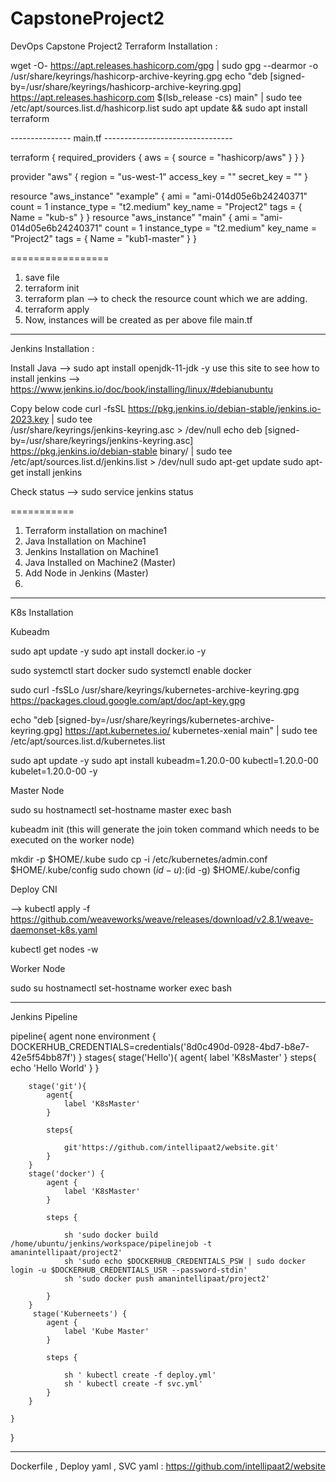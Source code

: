 # CapstoneProject2
DevOps Capstone Project2
Terraform Installation : 

wget -O- https://apt.releases.hashicorp.com/gpg | sudo gpg --dearmor -o /usr/share/keyrings/hashicorp-archive-keyring.gpg
echo "deb [signed-by=/usr/share/keyrings/hashicorp-archive-keyring.gpg] https://apt.releases.hashicorp.com $(lsb_release -cs) main" | sudo tee /etc/apt/sources.list.d/hashicorp.list
sudo apt update && sudo apt install terraform
 

--------------- main.tf --------------------------------

terraform {
  required_providers {
    aws = {
      source  = "hashicorp/aws"
    }
  }
}

provider "aws" {
  region  = "us-west-1"
  access_key = ""
  secret_key = ""
}


resource "aws_instance" "example" {
  ami = "ami-014d05e6b24240371"
  count = 1
  instance_type = "t2.medium"
  key_name = "Project2"
  tags = {
    Name = "kub-s"
  }
}
resource "aws_instance" "main" {
  ami = "ami-014d05e6b24240371"
  count = 1
  instance_type = "t2.medium"
  key_name = "Project2"
  tags = {
     Name = "kub1-master"
  }
}

=================
1. save file
2. terraform init
3. terraform plan --> to check the resource count which we are adding.
4. terraform apply
5. Now, instances will be created as per above file main.tf
 

-----------------------------------------------------------

Jenkins Installation : 

Install Java --> sudo apt install openjdk-11-jdk -y 
use this site to see how to install jenkins --> https://www.jenkins.io/doc/book/installing/linux/#debianubuntu

Copy below code
curl -fsSL https://pkg.jenkins.io/debian-stable/jenkins.io-2023.key | sudo tee \
  /usr/share/keyrings/jenkins-keyring.asc > /dev/null
echo deb [signed-by=/usr/share/keyrings/jenkins-keyring.asc] \
  https://pkg.jenkins.io/debian-stable binary/ | sudo tee \
  /etc/apt/sources.list.d/jenkins.list > /dev/null
sudo apt-get update
sudo apt-get install jenkins

Check status --> sudo service jenkins status

===========
1. Terraform installation on machine1
2. Java Installation on Machine1
3. Jenkins Installation on Machine1
4. Java Installed on Machine2 (Master)
5. Add Node in Jenkins (Master)
6. 

----------------------------------------------------------------------

K8s Installation 


Kubeadm 

sudo apt update -y
sudo apt install docker.io -y

sudo systemctl start docker
sudo systemctl enable docker

sudo curl -fsSLo /usr/share/keyrings/kubernetes-archive-keyring.gpg https://packages.cloud.google.com/apt/doc/apt-key.gpg

echo "deb [signed-by=/usr/share/keyrings/kubernetes-archive-keyring.gpg] https://apt.kubernetes.io/ kubernetes-xenial main" | sudo tee /etc/apt/sources.list.d/kubernetes.list

sudo apt update -y
sudo apt install kubeadm=1.20.0-00 kubectl=1.20.0-00 kubelet=1.20.0-00 -y

Master Node 

sudo su
hostnamectl set-hostname master
exec bash

kubeadm init (this will generate the join token command which needs to be executed on the worker node)

  mkdir -p $HOME/.kube
  sudo cp -i /etc/kubernetes/admin.conf $HOME/.kube/config
  sudo chown $(id -u):$(id -g) $HOME/.kube/config

Deploy CNI

--> kubectl apply -f https://github.com/weaveworks/weave/releases/download/v2.8.1/weave-daemonset-k8s.yaml

kubectl get nodes -w

Worker Node

sudo su
hostnamectl set-hostname worker
exec bash


----------------------------------------------------------------------------------------------------

Jenkins Pipeline 

pipeline{
    agent none
    environment {
        DOCKERHUB_CREDENTIALS=credentials('8d0c490d-0928-4bd7-b8e7-42e5f54bb87f')
    }
    stages{
        stage('Hello'){
            agent{ 
                label 'K8sMaster'
            }
            steps{
                echo 'Hello World'
            }
        }
       
        stage('git'){
            agent{ 
                label 'K8sMaster'
            }

            steps{

                git'https://github.com/intellipaat2/website.git'
            }
        }
        stage('docker') {
            agent { 
                label 'K8sMaster'
            }

            steps {

                sh 'sudo docker build /home/ubuntu/jenkins/workspace/pipelinejob -t amanintellipaat/project2'
                sh 'sudo echo $DOCKERHUB_CREDENTIALS_PSW | sudo docker login -u $DOCKERHUB_CREDENTIALS_USR --password-stdin'
                sh 'sudo docker push amanintellipaat/project2'

            }
        }
         stage('Kuberneets') {
            agent { 
                label 'Kube Master'
            }

            steps {

                sh ' kubectl create -f deploy.yml'
                sh ' kubectl create -f svc.yml'
            }
        }

    }
}

-------------------------------------------------------------------------

Dockerfile , Deploy yaml , SVC yaml : https://github.com/intellipaat2/website


